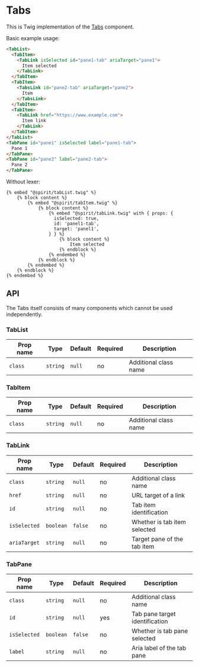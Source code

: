# Tabs

This is Twig implementation of the [Tabs] component.

Basic example usage:

```html
<TabList>
  <TabItem>
    <TabLink isSelected id="pane1-tab" ariaTarget="pane1">
      Item selected
    </TabLink>
  </TabItem>
  <TabItem>
    <TabsLink id="pane2-tab" ariaTarget="pane2">
      Item
    </TabsLink>
  </TabItem>
  <TabItem>
    <TabLink href="https://www.example.com">
      Item link
    </TabLink>
  </TabItem>
</TabList>
<TabPane id="pane1" isSelected label="pane1-tab">
  Pane 1
</TabPane>
<TabPane id="pane2" label="pane2-tab">
  Pane 2
</TabPane>
```

Without lexer:
```twig
{% embed "@spirit/tabList.twig" %}
    {% block content %}
        {% embed "@spirit/tabItem.twig" %}
            {% block content %}
                {% embed "@spirit/tabLink.twig" with { props: {
                  isSelected: true,
                  id: 'panel1-tab',
                  target: 'panel1',
                } } %}
                    {% block content %}
                        Item selected
                    {% endblock %}
                {% endembed %}
            {% endblock %}
        {% endembed %}
    {% endblock %}
{% endembed %}
```

## API

The Tabs itself consists of many components which cannot be used independently.

### TabList

| Prop name | Type     | Default | Required | Description           |
|-----------|----------|---------|----------|-----------------------|
| `class`   | `string` | `null`  | no       | Additional class name |

### TabItem

| Prop name | Type     | Default | Required | Description           |
|-----------|----------|---------|----------|-----------------------|
| `class`   | `string` | `null`  | no       | Additional class name |

### TabLink

| Prop name    | Type      | Default | Required | Description                  |
|--------------|-----------|---------|----------|------------------------------|
| `class`      | `string`  | `null`  | no       | Additional class name        |
| `href`       | `string`  | `null`  | no       | URL target of a link         |
| `id`         | `string ` | `null`  | no       | Tab item identification      |
| `isSelected` | `boolean` | `false` | no       | Whether is tab item selected |
| `ariaTarget` | `string`  | `null`  | no       | Target pane of the tab item  |

### TabPane

| Prop name    | Type      | Default | Required | Description                    |
|--------------|-----------|---------|----------|--------------------------------|
| `class`      | `string`  | `null`  | no       | Additional class name          |
| `id`         | `string ` | `null`  | yes      | Tab pane target identification |
| `isSelected` | `boolean` | `false` | no       | Whether is tab pane selected   |
| `label`      | `string`  | `null`  | no       | Aria label of the tab pane     |

[Tabs]: https://github.com/lmc-eu/spirit-design-system/tree/main/packages/web/src/scss/components/Tabs
